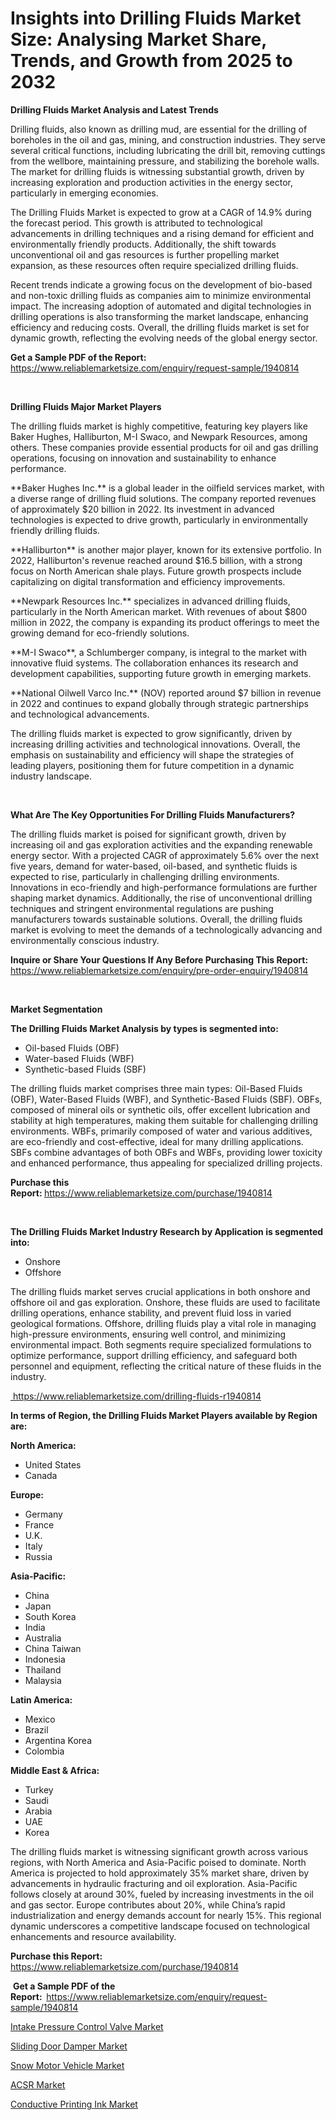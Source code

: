 <p><h1>Insights into Drilling Fluids Market Size: Analysing Market Share, Trends, and Growth from 2025 to 2032</h1></p><p><strong>Drilling Fluids Market Analysis and Latest Trends</strong></p>
<p><p>Drilling fluids, also known as drilling mud, are essential for the drilling of boreholes in the oil and gas, mining, and construction industries. They serve several critical functions, including lubricating the drill bit, removing cuttings from the wellbore, maintaining pressure, and stabilizing the borehole walls. The market for drilling fluids is witnessing substantial growth, driven by increasing exploration and production activities in the energy sector, particularly in emerging economies.</p><p>The Drilling Fluids Market is expected to grow at a CAGR of 14.9% during the forecast period. This growth is attributed to technological advancements in drilling techniques and a rising demand for efficient and environmentally friendly products. Additionally, the shift towards unconventional oil and gas resources is further propelling market expansion, as these resources often require specialized drilling fluids.</p><p>Recent trends indicate a growing focus on the development of bio-based and non-toxic drilling fluids as companies aim to minimize environmental impact. The increasing adoption of automated and digital technologies in drilling operations is also transforming the market landscape, enhancing efficiency and reducing costs. Overall, the drilling fluids market is set for dynamic growth, reflecting the evolving needs of the global energy sector.</p></p>
<p><strong>Get a Sample PDF of the Report:&nbsp;</strong> <a href="https://www.reliablemarketsize.com/enquiry/request-sample/1940814?utm_campaign=2470&utm_medium=2&utm_source=Github&utm_content=ia&utm_term=02042025&utm_id=drilling-fluids">https://www.reliablemarketsize.com/enquiry/request-sample/1940814</a></p>
<p>&nbsp;</p>
<p><strong>Drilling Fluids Major Market Players</strong></p>
<p><p>The drilling fluids market is highly competitive, featuring key players like Baker Hughes, Halliburton, M-I Swaco, and Newpark Resources, among others. These companies provide essential products for oil and gas drilling operations, focusing on innovation and sustainability to enhance performance.</p><p>**Baker Hughes Inc.** is a global leader in the oilfield services market, with a diverse range of drilling fluid solutions. The company reported revenues of approximately $20 billion in 2022. Its investment in advanced technologies is expected to drive growth, particularly in environmentally friendly drilling fluids.</p><p>**Halliburton** is another major player, known for its extensive portfolio. In 2022, Halliburton's revenue reached around $16.5 billion, with a strong focus on North American shale plays. Future growth prospects include capitalizing on digital transformation and efficiency improvements.</p><p>**Newpark Resources Inc.** specializes in advanced drilling fluids, particularly in the North American market. With revenues of about $800 million in 2022, the company is expanding its product offerings to meet the growing demand for eco-friendly solutions.</p><p>**M-I Swaco**, a Schlumberger company, is integral to the market with innovative fluid systems. The collaboration enhances its research and development capabilities, supporting future growth in emerging markets.</p><p>**National Oilwell Varco Inc.** (NOV) reported around $7 billion in revenue in 2022 and continues to expand globally through strategic partnerships and technological advancements.</p><p>The drilling fluids market is expected to grow significantly, driven by increasing drilling activities and technological innovations. Overall, the emphasis on sustainability and efficiency will shape the strategies of leading players, positioning them for future competition in a dynamic industry landscape.</p></p>
<p>&nbsp;</p>
<p><strong>What Are The Key Opportunities For Drilling Fluids Manufacturers?</strong></p>
<p><p>The drilling fluids market is poised for significant growth, driven by increasing oil and gas exploration activities and the expanding renewable energy sector. With a projected CAGR of approximately 5.6% over the next five years, demand for water-based, oil-based, and synthetic fluids is expected to rise, particularly in challenging drilling environments. Innovations in eco-friendly and high-performance formulations are further shaping market dynamics. Additionally, the rise of unconventional drilling techniques and stringent environmental regulations are pushing manufacturers towards sustainable solutions. Overall, the drilling fluids market is evolving to meet the demands of a technologically advancing and environmentally conscious industry.</p></p>
<p><strong>Inquire or Share Your Questions If Any Before Purchasing This Report:</strong> <a href="https://www.reliablemarketsize.com/enquiry/pre-order-enquiry/1940814?utm_campaign=2470&utm_medium=2&utm_source=Github&utm_content=ia&utm_term=02042025&utm_id=drilling-fluids">https://www.reliablemarketsize.com/enquiry/pre-order-enquiry/1940814</a></p>
<p>&nbsp;</p>
<p><strong>Market Segmentation</strong></p>
<p><strong>The Drilling Fluids Market Analysis by types is segmented into:</strong></p>
<p><ul><li>Oil-based Fluids (OBF)</li><li>Water-based Fluids (WBF)</li><li>Synthetic-based Fluids (SBF)</li></ul></p>
<p><p>The drilling fluids market comprises three main types: Oil-Based Fluids (OBF), Water-Based Fluids (WBF), and Synthetic-Based Fluids (SBF). OBFs, composed of mineral oils or synthetic oils, offer excellent lubrication and stability at high temperatures, making them suitable for challenging drilling environments. WBFs, primarily composed of water and various additives, are eco-friendly and cost-effective, ideal for many drilling applications. SBFs combine advantages of both OBFs and WBFs, providing lower toxicity and enhanced performance, thus appealing for specialized drilling projects.</p></p>
<p><strong>Purchase this Report:&nbsp;</strong><a href="https://www.reliablemarketsize.com/purchase/1940814?utm_campaign=2470&utm_medium=2&utm_source=Github&utm_content=ia&utm_term=02042025&utm_id=drilling-fluids">https://www.reliablemarketsize.com/purchase/1940814</a></p>
<p>&nbsp;</p>
<p><strong>The Drilling Fluids Market Industry Research by Application is segmented into:</strong></p>
<p><ul><li>Onshore</li><li>Offshore</li></ul></p>
<p><p>The drilling fluids market serves crucial applications in both onshore and offshore oil and gas exploration. Onshore, these fluids are used to facilitate drilling operations, enhance stability, and prevent fluid loss in varied geological formations. Offshore, drilling fluids play a vital role in managing high-pressure environments, ensuring well control, and minimizing environmental impact. Both segments require specialized formulations to optimize performance, support drilling efficiency, and safeguard both personnel and equipment, reflecting the critical nature of these fluids in the industry.</p></p>
<p><a href="https://www.reliablemarketsize.com/drilling-fluids-r1940814?utm_campaign=2470&utm_medium=2&utm_source=Github&utm_content=ia&utm_term=02042025&utm_id=drilling-fluids">&nbsp;https://www.reliablemarketsize.com/drilling-fluids-r1940814</a></p>
<p><strong>In terms of Region, the Drilling Fluids Market Players available by Region are:</strong></p>
<p>
    <p> <strong> North America: </strong>
        <ul>
            <li>United States</li>
            <li>Canada</li>
        </ul>
        </p> 
    <p> <strong> Europe: </strong>
        <ul>
            <li>Germany</li>
            <li>France</li>
            <li>U.K.</li>
            <li>Italy</li>
            <li>Russia</li>
        </ul>
        </p> 
    <p> <strong> Asia-Pacific: </strong>
        <ul>
            <li>China</li>
            <li>Japan</li>
            <li>South Korea</li>
            <li>India</li>
            <li>Australia</li>
            <li>China Taiwan</li>
            <li>Indonesia</li>
            <li>Thailand</li>
            <li>Malaysia</li>
        </ul>
        </p> 
    <p> <strong> Latin America: </strong>
        <ul>
            <li>Mexico</li>
            <li>Brazil</li>
            <li>Argentina Korea</li>
            <li>Colombia</li>
        </ul>
        </p> 
    <p> <strong> Middle East & Africa: </strong>
        <ul>
            <li>Turkey</li>
            <li>Saudi</li>
            <li>Arabia</li>
            <li>UAE</li>
            <li>Korea</li>
        </ul>
    </p>
    </p>
<p><p>The drilling fluids market is witnessing significant growth across various regions, with North America and Asia-Pacific poised to dominate. North America is projected to hold approximately 35% market share, driven by advancements in hydraulic fracturing and oil exploration. Asia-Pacific follows closely at around 30%, fueled by increasing investments in the oil and gas sector. Europe contributes about 20%, while China’s rapid industrialization and energy demands account for nearly 15%. This regional dynamic underscores a competitive landscape focused on technological enhancements and resource availability.</p></p>
<p><strong>Purchase this Report: </strong><a href="https://www.reliablemarketsize.com/purchase/1940814?utm_campaign=2470&utm_medium=2&utm_source=Github&utm_content=ia&utm_term=02042025&utm_id=drilling-fluids">https://www.reliablemarketsize.com/purchase/1940814</a></p>
<p>&nbsp;<strong>Get a Sample PDF of the Report:&nbsp;&nbsp;</strong><a href="https://www.reliablemarketsize.com/enquiry/request-sample/1940814?utm_campaign=2470&utm_medium=2&utm_source=Github&utm_content=ia&utm_term=02042025&utm_id=drilling-fluids">https://www.reliablemarketsize.com/enquiry/request-sample/1940814</a></p>
<p><strong></strong></p>
<p><p><a href="https://www.linkedin.com/pulse/intake-pressure-control-valve-market-investigation-industry-a4cpe?utm_campaign=2470&utm_medium=2&utm_source=Github&utm_content=ia&utm_term=02042025&utm_id=drilling-fluids">Intake Pressure Control Valve Market</a></p><p><a href="https://www.linkedin.com/pulse/sliding-door-damper-market-research-report-forecast-growth-b8hye?utm_campaign=2470&utm_medium=2&utm_source=Github&utm_content=ia&utm_term=02042025&utm_id=drilling-fluids">Sliding Door Damper Market</a></p><p><a href="https://www.linkedin.com/pulse/snow-motor-vehicle-market-report-mines-projected-cagr-112-whwce?utm_campaign=2470&utm_medium=2&utm_source=Github&utm_content=ia&utm_term=02042025&utm_id=drilling-fluids">Snow Motor Vehicle Market</a></p><p><a href="https://github.com/zahrigayda1h/Market-Research-Report-List-1/blob/main/acsr-market.md?utm_campaign=2470&utm_medium=2&utm_source=Github&utm_content=ia&utm_term=02042025&utm_id=drilling-fluids">ACSR Market</a></p><p><a href="https://github.com/fettycahow90/Market-Research-Report-List-1/blob/main/conductive-printing-ink-market.md?utm_campaign=2470&utm_medium=2&utm_source=Github&utm_content=ia&utm_term=02042025&utm_id=drilling-fluids">Conductive Printing Ink Market</a></p></p>